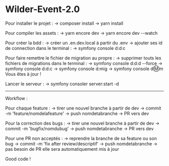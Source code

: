 # Wilder-Event-2.0

Pour installer le projet :
-> composer install
-> yarn install

Pour compiler les assets : 
-> yarn encore dev
-> yarn encore dev --watch

Pour créer la bdd :
-> créer un .en.dev.local à partir du .env
-> ajouter ses id de connection
dans le terminal :
-> symfony console d:d:c

Pour faire remettre le fichier de migration au propre : 
-> supprimer touts les fichiers de migrations
dans le terminal :
-> symfony console d:d:d --force
-> symfony console d:d:c
-> symfony console d:mig
-> symfony console d:m:m
Vous êtes à jour !

Lancer le serveur : 
-> symfony consoler server:start -d

-----------------------------------------------------------------------------------------------
Workflow :

Pour chaque feature :
-> tirer une nouvel branche à partir de dev
-> commit -m 'feature/nomdelafeature'
-> push nomdetabranche
-> PR vers dev

Pour la correction des bugs :
-> tirer une nouvel branche à partir de dev
-> commit -m 'bugfix/nomdubug'
-> push nomdetabranche
-> PR vers dev

Pour une PR non acceptés : 
-> reprendre la branche de sa feature ou son bug
-> commit -m 'fix after review/descriptif'
-> push nomdetabranche
-> pas besoin de PR elle sera automatiquement mis à jour

Good code !
